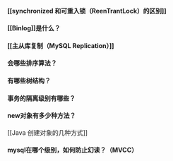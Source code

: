 #### [[synchronized 和可重入锁（ReenTrantLock）的区别]]
#### [[Binlog]]是什么？
#### [[主从库复制（MySQL Replication）]]
#### 会哪些排序算法？
#### 有哪些树结构？
#### 事务的隔离级别有哪些？
#### new对象有多少种方法？
[[Java 创建对象的几种方式]]
#### mysql在哪个级别，如何防止幻读？（MVCC）
